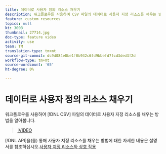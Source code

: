 ```yaml
---
title: 데이터로 사용자 정의 리소스 채우기
description: 워크플로우를 사용하여 CSV 파일의 데이터로 사용자 지정 리소스를 채우는 방법을 알아봅니다.
feature: custom resources
topics: null
kt: 3003
thumbnail: 27714.jpg
doc-type: feature video
activity: use
team: TM
translation-type: tm+mt
source-git-commit: dc9d084e8be1f0b942c6fd9bbefd7fcd3ded3f2d
workflow-type: tm+mt
source-wordcount: '65'
ht-degree: 0%

---
```



# 데이터로 사용자 정의 리소스 채우기

워크플로우를 사용하여 [!DNL CSV] 파일의 데이터로 사용자 지정 리소스를 채우는 방법을 알아봅니다.

>[!VIDEO](https://video.tv.adobe.com/v/27714?quality=9)

[!DNL API]을(를) 통해 사용자 지정 리소스를 채우는 방법에 대한 자세한 내용은 설명서를 참조하십시오.[사용자 지정 리소스와 상호 작용](https://experienceleague.adobe.com/docs/campaign-standard/using/working-with-apis/interacting-with-custom-resources.html.)
